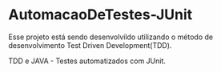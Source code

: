 # AutomacaoDeTestes-JUnit

Esse projeto está sendo desenvolvildo utilizando o método de desenvolvimento Test Driven Development(TDD).

TDD e JAVA - Testes automatizados com JUnit. 

